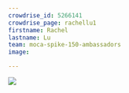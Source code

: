 ```yaml
---
crowdrise_id: 5266141
crowdrise_page: rachellu1
firstname: Rachel
lastname: Lu
team: moca-spike-150-ambassadors
image: 

---
```


<img src="https://cdn.crowdrise.com/v2/photo/file/member/{{page.crowdrise_id}}">
